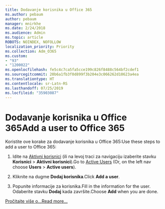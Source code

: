 ```yaml
---
title: Dodavanje korisnika u Office 365
ms.author: pebaum
author: pebaum
manager: mnirkhe
ms.date: 2/24/2018
ms.audience: Admin
ms.topic: article
ROBOTS: NOINDEX, NOFOLLOW
localization_priority: Priority
ms.collection: Adm_O365
ms.custom:
- "93"
- "1200022"
ms.openlocfilehash: fe5c4c7ca5fa5cce199c826f8488c564bf2cdef1
ms.sourcegitcommit: 20b6a1fb3f0d899f3b204e3c066262d10623a4ea
ms.translationtype: HT
ms.contentlocale: sr-Latn-RS
ms.lasthandoff: 07/25/2019
ms.locfileid: "35903087"
---
```

# <a name="add-a-user-to-office-365"></a><span data-ttu-id="c54d2-102">Dodavanje korisnika u Office 365</span><span class="sxs-lookup"><span data-stu-id="c54d2-102">Add a user to Office 365</span></span>

<span data-ttu-id="c54d2-103">Koristite ove korake za dodavanje korisnika u Office 365:</span><span class="sxs-lookup"><span data-stu-id="c54d2-103">Use these steps to add a user to Office 365:</span></span>
  
1. <span data-ttu-id="c54d2-104">Idite na [Aktivni korisnici](https://admin.microsoft.com/Adminportal/Home?source=applauncher#/users) (ili na levoj traci za navigaciju izaberite stavku **Korisnici** \> **Aktivni korisnici**).</span><span class="sxs-lookup"><span data-stu-id="c54d2-104">Go to [Active Users](https://admin.microsoft.com/Adminportal/Home?source=applauncher#/users) (Or, on the left nav choose **Users** \> **Active users**).</span></span>

2. <span data-ttu-id="c54d2-105">Kliknite na dugme **Dodaj korisnika**.</span><span class="sxs-lookup"><span data-stu-id="c54d2-105">Click **Add a user**.</span></span>

3. <span data-ttu-id="c54d2-106">Popunite informacije za korisnika.</span><span class="sxs-lookup"><span data-stu-id="c54d2-106">Fill in the information for the user.</span></span> <span data-ttu-id="c54d2-107">Odaberite stavku **Dodaj** kada završite.</span><span class="sxs-lookup"><span data-stu-id="c54d2-107">Choose **Add** when you are done.</span></span>

[<span data-ttu-id="c54d2-108">Pročitajte više o...</span><span class="sxs-lookup"><span data-stu-id="c54d2-108">Read more...</span></span>](https://support.office.com/article/1970f7d6-03b5-442f-b385-5880b9c256ec)
  